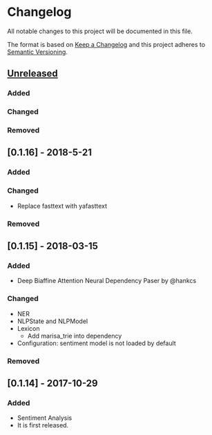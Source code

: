 # Changelog
All notable changes to this project will be documented in this file.

The format is based on [Keep a Changelog](http://keepachangelog.com/en/1.0.0/)
and this project adheres to [Semantic Versioning](http://semver.org/spec/v2.0.0.html).

## [Unreleased]
### Added
### Changed
### Removed

## [0.1.16] - 2018-5-21
### Added
### Changed
- Replace fasttext with yafasttext
### Removed

## [0.1.15] - 2018-03-15
### Added
- Deep Biaffine Attention Neural Dependency Paser by @hankcs
### Changed
- NER
- NLPState and NLPModel
- Lexicon
    - Add marisa_trie into dependency
- Configuration: sentiment model is not loaded by default
### Removed

## [0.1.14] - 2017-10-29
### Added
- Sentiment Analysis
- It is first released.


[Unreleased]: https://github.com/elitcloud/elit/compare/0.1.6...HEAD
[0.1.5]: https://github.com/elitcloud/elit/compare/0.1.5...0.1.6
[0.1.4]: https://github.com/elitcloud/elit/compare/0.1.4...0.1.5